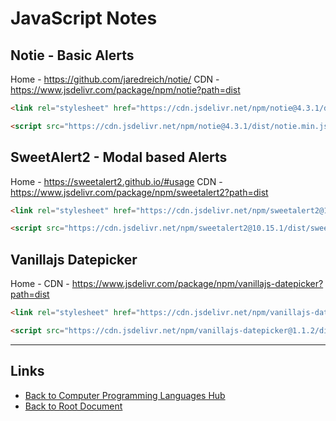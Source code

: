 # JavaScript Notes

## Notie - Basic Alerts

Home - <https://github.com/jaredreich/notie/>
CDN - <https://www.jsdelivr.com/package/npm/notie?path=dist>

```html
<link rel="stylesheet" href="https://cdn.jsdelivr.net/npm/notie@4.3.1/dist/notie.min.css" integrity="sha256-kafcFKMcjkeyTfjBox93yP5PkCQNvf4GzAlovJyTKCs=" crossorigin="anonymous">
```

```html
<script src="https://cdn.jsdelivr.net/npm/notie@4.3.1/dist/notie.min.js" integrity="sha256-ns3awRQUDUkb4hl21sd+GTFVidJLerhtrBrFMDk+Yvo=" crossorigin="anonymous"></script>
```

## SweetAlert2 - Modal based Alerts

Home - <https://sweetalert2.github.io/#usage>
CDN - <https://www.jsdelivr.com/package/npm/sweetalert2?path=dist>

```html
<link rel="stylesheet" href="https://cdn.jsdelivr.net/npm/sweetalert2@10.15.1/dist/sweetalert2.min.css" integrity="sha256-T6HZvS0Md0zKQDaru/XZ9R8g71Gw/HDaDyafxrOd76I=" crossorigin="anonymous">
```

```html
<script src="https://cdn.jsdelivr.net/npm/sweetalert2@10.15.1/dist/sweetalert2.all.min.js" integrity="sha256-xo1hAq3i710YqBRASRnDVoHbUF95tx9cEJUyiLAh5YM=" crossorigin="anonymous"></script>
```

## Vanillajs Datepicker

Home -
CDN - <https://www.jsdelivr.com/package/npm/vanillajs-datepicker?path=dist>

```html
<link rel="stylesheet" href="https://cdn.jsdelivr.net/npm/vanillajs-datepicker@1.1.2/dist/css/datepicker.min.css" integrity="sha256-blNhJfh6SVNG0j0oxklpWcXuCmOu63gyQmCV2YxWoTE=" crossorigin="anonymous">
```

```html
<script src="https://cdn.jsdelivr.net/npm/vanillajs-datepicker@1.1.2/dist/js/datepicker-full.min.js" integrity="sha256-PcIHUq1m35aq17PTCESKLMet1B64EOfthIixF4b8Ydk=" crossorigin="anonymous"></script>
```

----
<!-- Footer Begins Here -->
## Links

- [Back to Computer Programming Languages Hub](./README.md)
- [Back to Root Document](../README.md)
